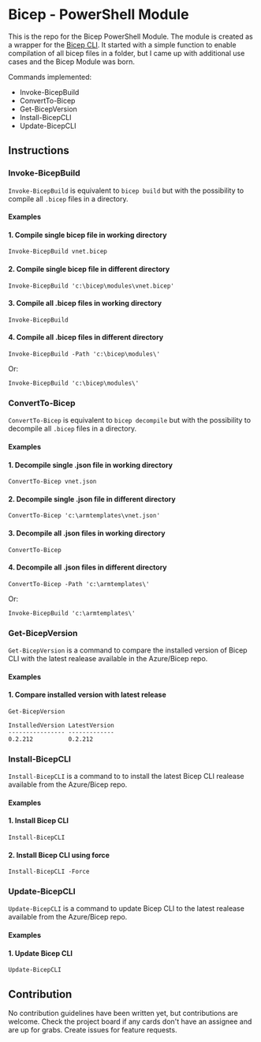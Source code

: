 # Bicep - PowerShell Module
This is the repo for the Bicep PowerShell Module. The module is created as a wrapper for the [Bicep CLI](https://github.com/Azure/bicep). It started with a simple function to enable compilation of all bicep files in a folder, but I came up with additional use cases and the Bicep Module was born.

Commands implemented:
- Invoke-BicepBuild
- ConvertTo-Bicep
- Get-BicepVersion
- Install-BicepCLI
- Update-BicepCLI

## Instructions

### Invoke-BicepBuild
`Invoke-BicepBuild` is equivalent to `bicep build` but with the possibility to compile all `.bicep` files in a directory.

#### Examples

#### 1. Compile single bicep file in working directory
`Invoke-BicepBuild vnet.bicep`

#### 2. Compile single bicep file in different directory
`Invoke-BicepBuild 'c:\bicep\modules\vnet.bicep'`

#### 3. Compile all .bicep files in working directory
`Invoke-BicepBuild`

#### 4. Compile all .bicep files in different directory
`Invoke-BicepBuild -Path 'c:\bicep\modules\'`

Or:

`Invoke-BicepBuild 'c:\bicep\modules\'`

### ConvertTo-Bicep
`ConvertTo-Bicep` is equivalent to `bicep decompile` but with the possibility to decompile all `.bicep` files in a directory.

#### Examples

#### 1. Decompile single .json file in working directory
`ConvertTo-Bicep vnet.json`

#### 2. Decompile single .json file in different directory
`ConvertTo-Bicep 'c:\armtemplates\vnet.json'`

#### 3. Decompile all .json files in working directory
`ConvertTo-Bicep`

#### 4. Decompile all .json files in different directory
`ConvertTo-Bicep -Path 'c:\armtemplates\'`

Or:

`Invoke-BicepBuild 'c:\armtemplates\'`

### Get-BicepVersion
`Get-BicepVersion` is a command to compare the installed version of Bicep CLI with the latest realease available in the Azure/Bicep repo.

#### Examples

#### 1. Compare installed version with latest release
```
Get-BicepVersion

InstalledVersion LatestVersion
---------------- -------------
0.2.212          0.2.212
```

### Install-BicepCLI
`Install-BicepCLI` is a command to to install the latest Bicep CLI realease available from the Azure/Bicep repo.

#### Examples

#### 1. Install Bicep CLI
`Install-BicepCLI`

#### 2. Install Bicep CLI using force
`Install-BicepCLI -Force`


### Update-BicepCLI
`Update-BicepCLI` is a command to update Bicep CLI to the latest realease available from the Azure/Bicep repo.

#### Examples

#### 1. Update Bicep CLI
`Update-BicepCLI`

## Contribution
No contribution guidelines have been written yet, but contributions are welcome. Check the project board if any cards don't have an assignee and are up for grabs. Create issues for feature requests.
